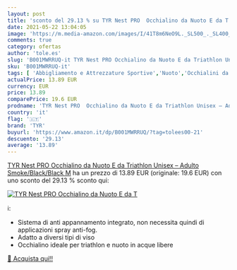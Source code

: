 ```yaml
---
layout: post
title: 'sconto del 29.13 % su TYR Nest PRO  Occhialino da Nuoto E da T  '
date: 2021-05-22 13:04:05
image: 'https://m.media-amazon.com/images/I/41T8m6NeO9L._SL500_._SL400_.jpg'
comments: true
category: ofertas
author: 'tole.es'
slug: 'B001MWRRUQ-it TYR Nest PRO Occhialino da Nuoto E da Triathlon Unisex –...'
sku: 'B001MWRRUQ-it'
tags: [ 'Abbigliamento e Attrezzature Sportive','Nuoto','Occhialini da nuoto','Sport acquatici','Sport e tempo libero','tyr', ]
actualPrice: 13.89 EUR
currency: EUR
price: 13.89
comparePrice: 19.6 EUR
prodname: 'TYR Nest PRO  Occhialino da Nuoto E da Triathlon Unisex – Adulto  Smoke/Black/Black  M'
country: 'it'
flag: '🇮🇹'
brand: 'TYR'
buyurl: 'https://www.amazon.it/dp/B001MWRRUQ/?tag=tolees00-21'
descuento: '29.13'
average: '13.89'
---
```


[TYR Nest PRO  Occhialino da Nuoto E da Triathlon Unisex – Adulto  Smoke/Black/Black  M](https://www.amazon.it/dp/B001MWRRUQ/?tag=tolees00-21) ha un prezzo di 13.89 EUR (originale: 19.6 EUR) con uno sconto del 29.13 % sconto qui:

[![TYR Nest PRO  Occhialino da Nuoto E da T](https://m.media-amazon.com/images/I/41T8m6NeO9L._SL500_._SL400_.jpg)](https://www.amazon.it/dp/B001MWRRUQ/?tag=tolees00-21)

ℹ️:

- Sistema di anti appannamento integrato, non necessita quindi di applicazioni spray anti-fog.
- Adatto a diversi tipi di viso
- Occhialino ideale per triathlon e nuoto in acque libere

[🛒 Acquista qui!!](https://www.amazon.it/dp/B001MWRRUQ/?tag=tolees00-21)
